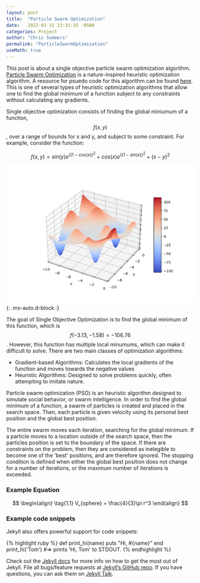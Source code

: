 ```yaml
---
layout: post
title:  "Particle Swarm Optimization"
date:   2022-03-31 23:31:35 -0500
categories: Project
author: "Chris Summers"
permalink: "ParticleSwarmOptimization"
useMath: true
---
```

<script type="text/javascript" async
  src="https://cdn.mathjax.org/mathjax/latest/MathJax.js?config=TeX-MML-AM_CHTML">
</script>
<script src="https://polyfill.io/v3/polyfill.min.js?features=es6"></script>
<script id="MathJax-script" async src="https://cdn.jsdelivr.net/npm/mathjax@3/es5/tex-mml-chtml.js"></script>

This post is about a single objective particle swarm optimization algorithm. 
[Particle Swarm Optimization][Particle-Swarm-Optimization] is a nature-inspired heuristic optimization algorithm. 
A resource for psuedo code for this algorithm can be found [here][pseudo-code].
This is one of several types of heuristic optimization algorithms that allow one to find the global minimum of a function subject to any constraints without calculating any gradients. 

Single objective optimization consists of finding the global miniumum of a function, $$ f(x, y) $$, over a range of bounds for x and y, and subject to some constraint. 
For example, consider the function:

$$ f(x, y) = sin(y)e^{((1-cos(x))^{2}} + cos(x)e^{((1-sin(x))^{2}} + (x - y)^{2} $$

![Me](/assets/img/pso_surface.png){: .mx-auto.d-block :}

The goal of Single Objective Optimization is to find the global minimum of this function, which is $$ f(-3.13, -1.58) = -106.76 $$.
However, this function has multiple local minumums, which can make it difficult to solve. 
There are two main classes of optimization algorithms:
- Gradient-based Algorithms: Calculates the local gradients of the function and moves towards the negative values
- Heuristic Algorithms: Designed to solve problems quickly, often attempting to imitate nature.

Particle swarm optimization (PSO) is an heuristic algorithm designed to simulate social behavior, or swarm intelligence.
In order to find the global minimum of a function, a swarm of particles is created and placed in the search space. 
Then, each particle is given velocity using its personal best position and the global best position.

The entire swarm moves each iteration, searching for the global minimum.
If a particle moves to a location outside of the search space, then the particles position is set to the boundary of the space.
If there are constraints on the problem, then they are considered as inelegible to become one of the 'best' positions, and are therefore ignored. 
The stopping condition is defined when either the global best position does not change for a number of iterations, or the maximum number of iterations is exceeded. 



### Example Equation

$$
\begin{align}
  \tag{1.1}
  V_{sphere} = \frac{4}{3}\pi r^3
\end{align}
$$

### Example code snippets

Jekyll also offers powerful support for code snippets:

{% highlight ruby %}
def print_hi(name)
  puts "Hi, #{name}"
end
print_hi('Tom')
#=> prints 'Hi, Tom' to STDOUT.
{% endhighlight %}

Check out the [Jekyll docs][jekyll-docs] for more info on how to get the most out of Jekyll. File all bugs/feature requests at [Jekyll’s GitHub repo][jekyll-gh]. If you have questions, you can ask them on [Jekyll Talk][jekyll-talk].

[Particle-Swarm-Optimization]: https://en.wikipedia.org/wiki/Particle_swarm_optimization
[pseudo-code]: https://mae.ufl.edu/haftka/stropt/Lectures/PSO_introduction.pdf
[jekyll-docs]: https://jekyllrb.com/docs/home
[jekyll-gh]:   https://github.com/jekyll/jekyll
[jekyll-talk]: https://talk.jekyllrb.com/
